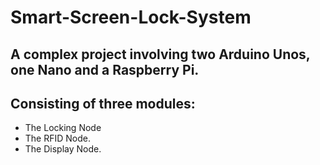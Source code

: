 # Smart-Screen-Lock-System
## A complex project involving two Arduino Unos, one Nano and a Raspberry Pi.<br/>
## Consisting of three modules:
* The Locking Node
* The RFID Node.
* The Display Node.

